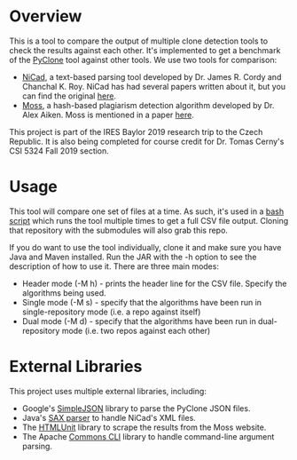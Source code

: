 # Overview

This is a tool to compare the output of multiple clone detection tools to check the results against each other. It's
implemented to get a benchmark of the [PyClone](https://github.com/iresbaylor/codeDuplicationParser) tool against
other tools. We use two tools for comparison:
- [NiCad](https://www.txl.ca/txl-nicaddownload.html), a text-based parsing tool developed by Dr. James R. Cordy and Chanchal
K. Roy. NiCad has had several papers written about it, but you can find the original [here](https://www.cs.usask.ca/~croy/papers/2011/CR-NiCad-Tool-ICPC11.pdf).
- [Moss](https://theory.stanford.edu/~aiken/moss/), a hash-based plagiarism detection algorithm developed by Dr. Alex Aiken. Moss is
mentioned in a paper [here](https://theory.stanford.edu/~aiken/publications/papers/sigmod03.pdf).

This project is part of the IRES Baylor 2019 research trip to the Czech Republic. It is also being completed for course
credit for Dr. Tomas Cerny's CSI 5324 Fall 2019 section.

# Usage

This tool will compare one set of files at a time. As such, it's used in a 
[bash script](https://github.com/iresbaylor/clone-comparer-script) which runs the tool multiple times to get a full CSV
file output. Cloning that repository with the submodules will also grab this repo. 

If you do want to use the tool individually, clone it and make sure you have Java and Maven installed. Run the JAR with
the -h option to see the description of how to use it. There are three main modes:
- Header mode (-M h) - prints the header line for the CSV file. Specify the algorithms being used.
- Single mode (-M s) - specify that the algorithms have been run in single-repository mode (i.e. a repo against itself)
- Dual mode (-M d) - specify that the algorithms have been run in dual-repository mode (i.e. two repos against each other)

# External Libraries

This project uses multiple external libraries, including:
- Google's [SimpleJSON](https://code.google.com/archive/p/simplejson/) library to parse the PyClone JSON files.
- Java's [SAX parser](https://docs.oracle.com/javase/tutorial/jaxp/sax/parsing.html) to handle NiCad's XML files.
- The [HTMLUnit](http://htmlunit.sourceforge.net/) library to scrape the results from the Moss website.
- The Apache [Commons CLI](http://commons.apache.org/proper/commons-cli/) library to handle command-line argument parsing.